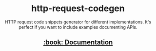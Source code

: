 <h1 align="center">http-request-codegen</h1>

<p align="center">HTTP request code snippets generator for different implementations. It's perfect if you want to include examples documenting APIs.</p>

<h2 align="center"><a href="https://mondeja.github.io/http-request-codegen">:book: Documentation</a></h2>
